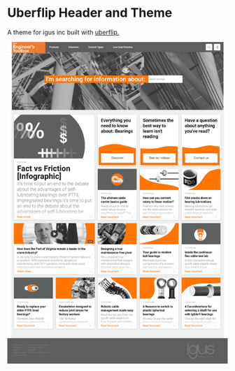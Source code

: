# Uberflip Header and Theme

A theme for igus inc built with <a href="http://www.uberflip.com">uberflip.</a>

<a href="http://toolbox.igus.com/"><img src="new_design.jpg"></a>
